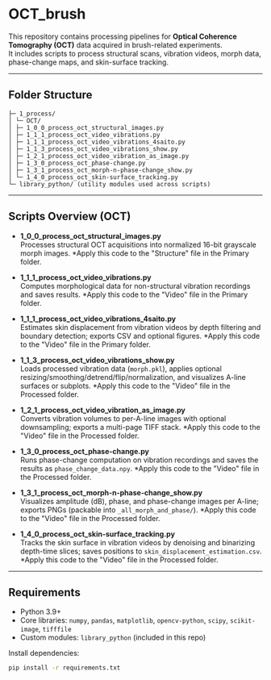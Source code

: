 # OCT_brush

This repository contains processing pipelines for **Optical Coherence Tomography (OCT)** data acquired in brush-related experiments.  
It includes scripts to process structural scans, vibration videos, morph data, phase-change maps, and skin-surface tracking.

---

## Folder Structure
```OCT_brush/
├─ 1_process/
│ └─ OCT/
│ ├─ 1_0_0_process_oct_structural_images.py
│ ├─ 1_1_1_process_oct_video_vibrations.py
│ ├─ 1_1_1_process_oct_video_vibrations_4saito.py
│ ├─ 1_1_3_process_oct_video_vibrations_show.py
│ ├─ 1_2_1_process_oct_video_vibration_as_image.py
│ ├─ 1_3_0_process_oct_phase-change.py
│ ├─ 1_3_1_process_oct_morph-n-phase-change_show.py
│ └─ 1_4_0_process_oct_skin-surface_tracking.py
└─ library_python/ (utility modules used across scripts)
```


---

## Scripts Overview (OCT)

- **1_0_0_process_oct_structural_images.py**  
  Processes structural OCT acquisitions into normalized 16-bit grayscale morph images.
    *Apply this code to the "Structure" file in the Primary folder.

- **1_1_1_process_oct_video_vibrations.py**  
  Computes morphological data for non-structural vibration recordings and saves results.
    *Apply this code to the "Video" file in the Primary folder.

- **1_1_1_process_oct_video_vibrations_4saito.py**  
  Estimates skin displacement from vibration videos by depth filtering and boundary detection; exports CSV and optional figures.
    *Apply this code to the "Video" file in the Primary folder.

- **1_1_3_process_oct_video_vibrations_show.py**  
  Loads processed vibration data (`morph.pkl`), applies optional resizing/smoothing/detrend/flip/normalization, and visualizes A-line surfaces or subplots.
    *Apply this code to the "Video" file in the Processed folder.

- **1_2_1_process_oct_video_vibration_as_image.py**  
  Converts vibration volumes to per-A-line images with optional downsampling; exports a multi-page TIFF stack.
    *Apply this code to the "Video" file in the Processed folder.

- **1_3_0_process_oct_phase-change.py**  
  Runs phase-change computation on vibration recordings and saves the results as `phase_change_data.npy`.
    *Apply this code to the "Video" file in the Processed folder.

- **1_3_1_process_oct_morph-n-phase-change_show.py**  
  Visualizes amplitude (dB), phase, and phase-change images per A-line; exports PNGs (packable into `_all_morph_and_phase/`).
    *Apply this code to the "Video" file in the Processed folder.

- **1_4_0_process_oct_skin-surface_tracking.py**  
  Tracks the skin surface in vibration videos by denoising and binarizing depth-time slices; saves positions to `skin_displacement_estimation.csv`.
    *Apply this code to the "Video" file in the Processed folder.

---

## Requirements
- Python 3.9+  
- Core libraries: `numpy`, `pandas`, `matplotlib`, `opencv-python`, `scipy`, `scikit-image`, `tifffile`  
- Custom modules: `library_python` (included in this repo)

Install dependencies:
```bash
pip install -r requirements.txt
